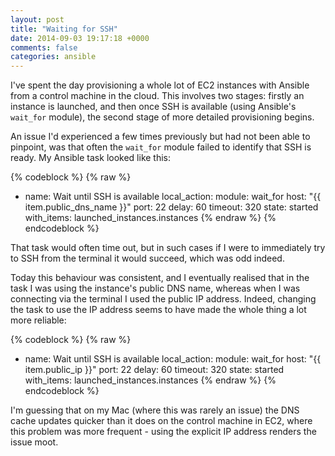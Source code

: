 ```yaml
---
layout: post
title: "Waiting for SSH"
date: 2014-09-03 19:17:18 +0000
comments: false
categories: ansible
---
```


I've spent the day provisioning a whole lot of EC2 instances with Ansible from a control machine in the cloud. This involves two stages: firstly an instance is launched, and then once SSH is available (using Ansible's `wait_for` module), the second stage of more detailed provisioning begins.

An issue I'd experienced a few times previously but had not been able to pinpoint, was that often the `wait_for` module failed to identify that SSH is ready. My Ansible task looked like this:

{% codeblock %}
{% raw %}
- name: Wait until SSH is available
  local_action: 
    module: wait_for 
    host: "{{ item.public_dns_name }}"
    port: 22 
    delay: 60 
    timeout: 320 
    state: started
  with_items: launched_instances.instances
{% endraw %}
{% endcodeblock %}

That task would often time out, but in such cases if I were to immediately try to SSH from the terminal it would succeed, which was odd indeed.

Today this behaviour was consistent, and I eventually realised that in the task I was using the instance's public DNS name, whereas when I was connecting via the terminal I used the public IP address. Indeed, changing the task to use the IP address seems to have made the whole thing a lot more reliable:

{% codeblock %}
{% raw %}
- name: Wait until SSH is available
  local_action: 
    module: wait_for 
    host: "{{ item.public_ip }}"
    port: 22 
    delay: 60 
    timeout: 320 
    state: started
  with_items: launched_instances.instances
{% endraw %}
{% endcodeblock %}

I'm guessing that on my Mac (where this was rarely an issue) the DNS cache updates quicker than it does on the control machine in EC2, where this problem was more frequent - using the explicit IP address renders the issue moot.
